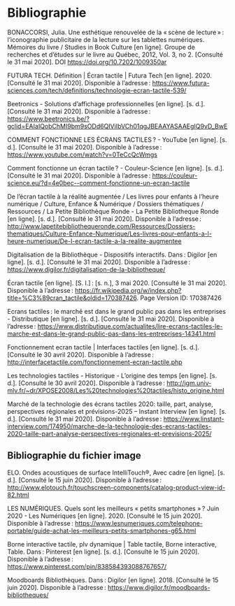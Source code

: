 # Bibliographie #

BONACCORSI, Julia. Une esthétique renouvelée de la « scène de lecture » : l’iconographie publicitaire de la lecture sur les tablettes numériques. Mémoires du livre / Studies in Book Culture [en ligne]. Groupe de recherches et d’études sur le livre au Québec, 2012, Vol. 3, no 2. [Consulté le 31 mai 2020]. DOI https://doi.org/10.7202/1009350ar

FUTURA TECH. Définition | Écran tactile | Futura Tech [en ligne]. 2020. [Consulté le 31 mai 2020]. Disponible à l’adresse : https://www.futura-sciences.com/tech/definitions/technologie-ecran-tactile-539/


Beetronics - Solutions d’affichage professionnelles [en ligne]. [s. d.]. [Consulté le 31 mai 2020]. Disponible à l’adresse : https://www.beetronics.be/?gclid=EAIaIQobChMI9bm9sODd6QIViIbVCh01qgJBEAAYASAAEgIQ9vD_BwE

COMMENT FONCTIONNE LES ÉCRANS TACTILES ? - YouTube [en ligne]. [s. d.]. [Consulté le 31 mai 2020]. Disponible à l’adresse : https://www.youtube.com/watch?v=0TeCcQcWmgs

Comment fonctionne un écran tactile ? - Couleur-Science [en ligne]. [s. d.]. [Consulté le 31 mai 2020]. Disponible à l’adresse : https://couleur-science.eu/?d=4e0bec--comment-fonctionne-un-ecran-tactile

De l’écran tactile à la réalité augmentée / Les livres pour enfants à l’heure numérique / Culture, Enfance & Numérique / Dossiers thématiques / Ressources / La Petite Bibliothèque Ronde - La Petite Bibliotheque Ronde [en ligne]. [s. d.]. [Consulté le 31 mai 2020]. Disponible à l’adresse : http://www.lapetitebibliothequeronde.com/Ressources/Dossiers-thematiques/Culture-Enfance-Numerique/Les-livres-pour-enfants-a-l-heure-numerique/De-l-ecran-tactile-a-la-realite-augmentee

Digitalisation de la Bibliothèque - Dispositifs interactifs. Dans : Digilor [en ligne]. [s. d.]. [Consulté le 31 mai 2020]. Disponible à l’adresse : https://www.digilor.fr/digitalisation-de-la-bibliotheque/

Écran tactile [en ligne]. [S. l.] : [s. n.], 3 mai 2020. [Consulté le 31 mai 2020]. Disponible à l’adresse : https://fr.wikipedia.org/w/index.php?title=%C3%89cran_tactile&oldid=170387426. Page Version ID: 170387426

Ecrans tactiles : le marché est dans le grand public pas dans les entreprises - Distributique [en ligne]. [s. d.]. [Consulté le 31 mai 2020]. Disponible à l’adresse : https://www.distributique.com/actualites/lire-ecrans-tactiles-le-marche-est-dans-le-grand-public-pas-dans-les-entreprises-14341.html

Fonctionnement ecran tactile | Interfaces tactiles [en ligne]. [s. d.]. [Consulté le 30 avril 2020]. Disponible à l’adresse : http://interfacetactile.com/fonctionnement-ecran-tactile.php

Les technologies tactiles - Historique - L’origine des temps [en ligne]. [s. d.]. [Consulté le 30 avril 2020]. Disponible à l’adresse : http://igm.univ-mlv.fr/~dr/XPOSE2008/Les%20technologies%20tactiles/histo_origine.html

Marché de la technologie des écrans tactiles 2020: taille, part, analyse, perspectives régionales et prévisions-2025 – Instant Interview [en ligne]. [s. d.]. [Consulté le 31 mai 2020]. Disponible à l’adresse : https://www.linstant-interview.com/174950/marche-de-la-technologie-des-ecrans-tactiles-2020-taille-part-analyse-perspectives-regionales-et-previsions-2025/

## Bibliographie du fichier image

ELO. Ondes acoustiques de surface IntelliTouch®, Avec cadre [en ligne]. [s. d.]. [Consulté le 15 juin 2020]. Disponible à l’adresse : http://www.elotouch.fr/touchscreen-components/catalog-product-view-id-82.html

LES NUMÉRIQUES. Quels sont les meilleurs « petits smartphones » ? Juin 2020 - Les Numériques [en ligne]. 2020. [Consulté le 15 juin 2020]. Disponible à l’adresse : https://www.lesnumeriques.com/telephone-portable/guide-achat-les-meilleurs-petits-smartphones-g65.html

Borne interactive tactile, plv dynamique | Table tactile, Borne interactive, Table. Dans : Pinterest [en ligne]. [s. d.]. [Consulté le 15 juin 2020]. Disponible à l’adresse : https://www.pinterest.com/pin/838584393088767657/

Moodboards Bibliothèques. Dans : Digilor [en ligne]. 2018. [Consulté le 15 juin 2020]. Disponible à l’adresse : https://www.digilor.fr/moodboards-bibliotheques/
